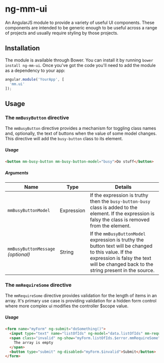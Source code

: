 # ng-mm-ui

An AngularJS module to provide a variety of useful UI components. These
components are intended to be generic enough to be useful across a range of
projects and usually require styling by those projects.

## Installation

The module is available through Bower. You can install it by running `bower
install ng-mm-ui`. Once you've got the code you'll need to add the module as a
dependency to your app:

```js
angular.module('YourApp', [
  'mm.ui'
]);
```

## Usage

### The `mmBusyButton` directive

The `mmBusyButton` directive provides a mechanism for toggling class names and,
optionally, the text of buttons when the value of some model changes. This
directive will add the `busy-button` class to its element.

##### Usage

```html
<button mm-busy-button mm-busy-button-model="busy">Do stuff</button>
```

##### Arguments

| Name                  | Type       | Details |
| --------------------- | ---------- | ------- |
| `mmBusyButtonModel`   | Expression | If the expression is truthy then the `busy-button-busy` class is added to the element. If the expression is falsy the class is removed from the element. |
| `mmBusyButtonMessage`<br>*(optional)* | String | If the `mmBusyButtonModel` expression is truthy the button text will be changed to this value. If the expression is falsy the text will be changed back to the string present in the source. |

### The `mmRequireSome` directive

The `mmRequireSome` directive provides validation for the length of items in an array. It's primary use case is providing validation for a hidden form control where more complex ui modifies the controller $scope value.

##### Usage

```html
<form name="myForm" ng-submit="doSomething()">
  <input type="text" name="listOfIds" ng-model="data.listOfIds" mm-require-some />
  <span class="invalid" ng-show="myForm.listOfIds.$error.mmRequireSome">
    The array is empty
  </span>
  <button type="submit" ng-disabled="myForm.$invalid">Submit</button>
</form>
```

